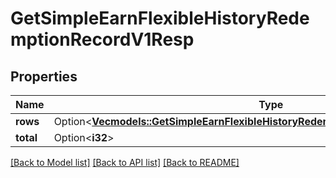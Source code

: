 # GetSimpleEarnFlexibleHistoryRedemptionRecordV1Resp

## Properties

Name | Type | Description | Notes
------------ | ------------- | ------------- | -------------
**rows** | Option<[**Vec<models::GetSimpleEarnFlexibleHistoryRedemptionRecordV1RespRowsInner>**](GetSimpleEarnFlexibleHistoryRedemptionRecordV1Resp_rows_inner.md)> |  | [optional]
**total** | Option<**i32**> |  | [optional]

[[Back to Model list]](../README.md#documentation-for-models) [[Back to API list]](../README.md#documentation-for-api-endpoints) [[Back to README]](../README.md)


